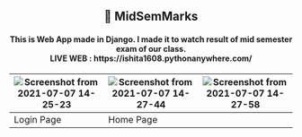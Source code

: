 <h2 align="center"> 💯 MidSemMarks</h2>

<h4 align="center">
This is Web App made in Django.
I made  it to watch result of mid semester exam of our class.<br>
 LIVE WEB : https://ishita1608.pythonanywhere.com/
</h4>

|![Screenshot from 2021-07-07 14-25-23](https://user-images.githubusercontent.com/50510726/124731746-24937580-df30-11eb-9e1c-52e4cf660843.png) | ![Screenshot from 2021-07-07 14-27-44](https://user-images.githubusercontent.com/50510726/124731756-2826fc80-df30-11eb-9aff-788462020baa.png) |![Screenshot from 2021-07-07 14-27-58](https://user-images.githubusercontent.com/50510726/124731774-2a895680-df30-11eb-9bbc-941035a89ab3.png) |
|-|-|-|
|Login Page| Home Page |

